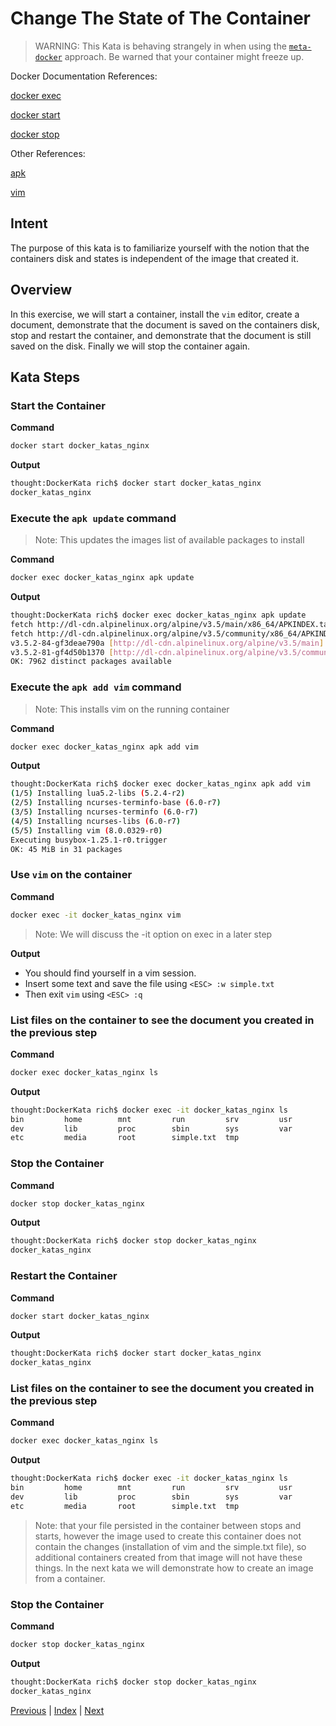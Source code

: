 # Change The State of The Container

> WARNING: This Kata is behaving strangely in when using the [`meta-docker`](00_docker_in_docker.md) approach. Be warned that your container might freeze up.

Docker Documentation References:

[docker exec](https://docs.docker.com/engine/reference/commandline/exec/)

[docker start](https://docs.docker.com/engine/reference/commandline/start/)

[docker stop](https://docs.docker.com/engine/reference/commandline/stop/)

Other References:

[apk](https://wiki.alpinelinux.org/wiki/Alpine_Linux_package_management)

[vim](http://www.vim.org/)

## Intent

The purpose of this kata is to familiarize yourself with the notion that the containers disk and states is independent of the image that created it.

## Overview

In this exercise, we will start a container, install the `vim` editor, create a document, demonstrate that the document is saved on the containers disk, stop and restart the container, and demonstrate that the document is still saved on the disk. Finally we will stop the container again.

## Kata Steps

### Start the Container

**Command**

```bash
docker start docker_katas_nginx
```

**Output**

```bash
thought:DockerKata rich$ docker start docker_katas_nginx
docker_katas_nginx
```

### Execute the `apk update` command

> Note: This updates the images list of available packages to install

**Command**

```bash
docker exec docker_katas_nginx apk update
```

**Output**

```bash
thought:DockerKata rich$ docker exec docker_katas_nginx apk update
fetch http://dl-cdn.alpinelinux.org/alpine/v3.5/main/x86_64/APKINDEX.tar.gz
fetch http://dl-cdn.alpinelinux.org/alpine/v3.5/community/x86_64/APKINDEX.tar.gz
v3.5.2-84-gf3deae790a [http://dl-cdn.alpinelinux.org/alpine/v3.5/main]
v3.5.2-81-gf4d50b1370 [http://dl-cdn.alpinelinux.org/alpine/v3.5/community]
OK: 7962 distinct packages available
```

### Execute the `apk add vim` command

> Note: This installs vim on the running container

**Command**

```bash
docker exec docker_katas_nginx apk add vim
```

**Output**

```bash
thought:DockerKata rich$ docker exec docker_katas_nginx apk add vim
(1/5) Installing lua5.2-libs (5.2.4-r2)
(2/5) Installing ncurses-terminfo-base (6.0-r7)
(3/5) Installing ncurses-terminfo (6.0-r7)
(4/5) Installing ncurses-libs (6.0-r7)
(5/5) Installing vim (8.0.0329-r0)
Executing busybox-1.25.1-r0.trigger
OK: 45 MiB in 31 packages
```

### Use `vim` on the container

**Command**

```bash
docker exec -it docker_katas_nginx vim
```

> Note: We will discuss the -it option on exec in a later step

**Output**

* You should find yourself in a vim session.
* Insert some text and save the file using `<ESC> :w simple.txt`
* Then exit `vim` using `<ESC> :q`

### List files on the container to see the document you created in the previous step

**Command**

```bash
docker exec docker_katas_nginx ls
```

**Output**

```bash
thought:DockerKata rich$ docker exec -it docker_katas_nginx ls
bin         home        mnt         run         srv         usr
dev         lib         proc        sbin        sys         var
etc         media       root        simple.txt  tmp
```

### Stop the Container

**Command**

```bash
docker stop docker_katas_nginx
```

**Output**

```bash
thought:DockerKata rich$ docker stop docker_katas_nginx
docker_katas_nginx
```

### Restart the Container

**Command**

```bash
docker start docker_katas_nginx
```

**Output**

```bash
thought:DockerKata rich$ docker start docker_katas_nginx
docker_katas_nginx
```

### List files on the container to see the document you created in the previous step

**Command**

```bash
docker exec docker_katas_nginx ls
```

**Output**

```bash
thought:DockerKata rich$ docker exec -it docker_katas_nginx ls
bin         home        mnt         run         srv         usr
dev         lib         proc        sbin        sys         var
etc         media       root        simple.txt  tmp
```

> Note: that your file persisted in the container between stops and starts, however the image used to create this container does not contain the changes (installation of vim and the simple.txt file), so additional containers created from that image will not have these things. In the next kata we will demonstrate how to create an image from a container.

### Stop the Container

**Command**

```bash
docker stop docker_katas_nginx
```

**Output**

```bash
thought:DockerKata rich$ docker stop docker_katas_nginx
docker_katas_nginx
```

[Previous](10_exec_in_container.md) | [Index](README.md) | [Next](12_commit_changes.md)
